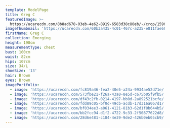 ```yaml
---
template: ModelPage
title: Greg C
featuredImage: >-
  https://ucarecdn.com/8b8ad678-03eb-4e62-8919-6583d38c80eb/-/crop/1596x1039/36,156/-/preview/
imageThumbnail: 'https://ucarecdn.com/60b3a435-4c01-467c-a235-e811fae68245/'
firstName: Greg C
collection: Emerging
height: 190cm
measurementType: chest
bust: 100cm
waist: 82cm
hips: 107cm
size: 34/L
shoeSize: '13'
hair: Brown
eyes: Brown
imagePortfolio:
  - image: 'https://ucarecdn.com/fc819a46-fea2-40e5-a24a-9934ae52d71e/'
  - image: 'https://ucarecdn.com/573fbe21-f26a-43a0-8e5d-c675b05f9fb5/'
  - image: 'https://ucarecdn.com/df43c2fb-0214-4197-bb0d-2a892521bcfe/'
  - image: 'https://ucarecdn.com/fdd89c05-bf0d-49cb-acdb-17d316a067d1/'
  - image: 'https://ucarecdn.com/bf034ee3-a061-4121-81b3-62d1f8b644b5/'
  - image: 'https://ucarecdn.com/bb2fcc94-d1f2-4722-9c33-2f50877622d8/'
  - image: 'https://ucarecdn.com/28d6e481-c184-4e39-9de2-426b0eb05cb9/'
---
```


